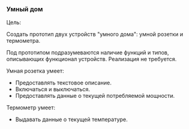 ### Умный дом

Цель:

Создать прототип двух устройств "умного дома": умной розетки и термометра.

Под прототипом подразумеваются наличие функций и типов, описывающих функционал устройств. Реализация не требуется.

Умная розетка умеет:
- Предоставлять текстовое описание.
- Включаться и выключаться.
- Предоставлять данные о текущей потребляемой мощности.

Термометр умеет:
-    Выдавать данные о текущей температуре.